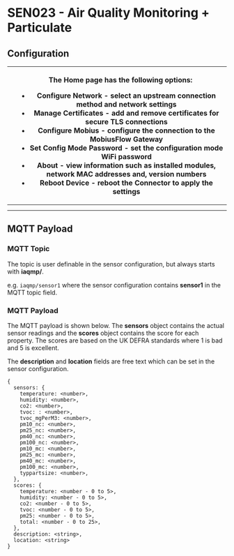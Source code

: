 # SEN023 - Air Quality Monitoring + Particulate

## Configuration

|   | <p></p><p>The <strong>Home</strong> page has the following options:</p><ul><li><strong>Configure Network</strong> - select an upstream connection method and network settings </li><li><strong>Manage Certificates</strong> - add and remove certificates for secure TLS connections</li><li><strong>Configure Mobius</strong> - configure the connection to the MobiusFlow Gateway</li><li><strong>Set Config Mode Password</strong> - set the configuration mode WiFi password</li><li><strong>About</strong> - view information such as installed modules, network MAC addresses and, version numbers</li><li><strong>Reboot Device</strong> - reboot the Connector to apply the settings</li></ul> |
| - | ------------------------------------------------------------------------------------------------------------------------------------------------------------------------------------------------------------------------------------------------------------------------------------------------------------------------------------------------------------------------------------------------------------------------------------------------------------------------------------------------------------------------------------------------------------------------------------------------------------------------------------------------------------------------------------------------------ |
|   |                                                                                                                                                                                                                                                                                                                                                                                                                                                                                                                                                                                                                                                                                                        |
|   |                                                                                                                                                                                                                                                                                                                                                                                                                                                                                                                                                                                                                                                                                                        |

## MQTT Payload

### MQTT Topic

The topic is user definable in the sensor configuration, but always starts with **iaqmp/**.&#x20;

e.g. `iaqmp/sensor1` where the sensor configuration contains **sensor1** in the MQTT topic field.

### MQTT Payload&#x20;

The MQTT payload is shown below. The **sensors** object contains the actual sensor readings and the **scores** object contains the score for each property. The scores are based on the UK DEFRA standards where 1 is bad and 5 is excellent.&#x20;

The **description** and **location** fields are free text which can be set in the sensor configuration.

```
{
  sensors: {
    temperature: <number>,
    humidity: <number>,
    co2: <number>,
    tvoc: : <number>,
    tvoc_mgPerM3: <number>,
    pm10_nc: <number>,
    pm25_nc: <number>,
    pm40_nc: <number>,
    pm100_nc: <number>,
    pm10_mc: <number>,
    pm25_mc: <number>,
    pm40_mc: <number>,
    pm100_mc: <number>,
    typpartsize: <number>,
  },
  scores: {
    temperature: <number - 0 to 5>,
    humidity: <number - 0 to 5>,
    co2: <number - 0 to 5>,
    tvoc: <number - 0 to 5>,
    pm25: <number - 0 to 5>,
    total: <number - 0 to 25>,
  },
  description: <string>,
  location: <string>
} 
```
